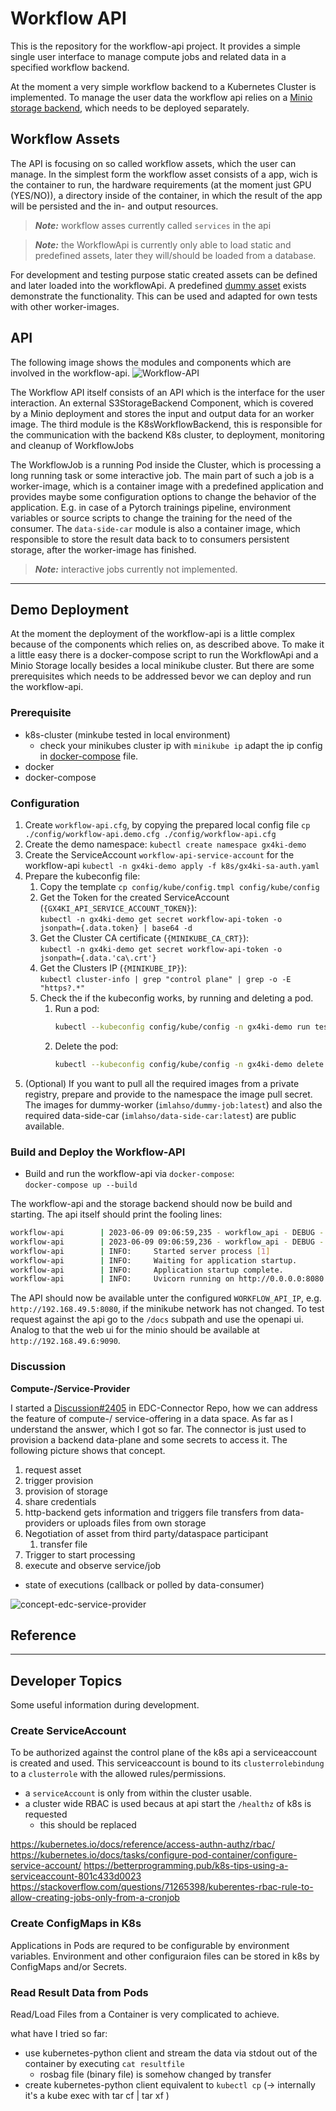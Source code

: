 # Workflow API

This is the repository for the workflow-api project.
It provides a simple single user interface to manage compute jobs and related data in a specified workflow backend.

At the moment a very simple workflow backend to a Kubernetes Cluster is implemented.
To manage the user data the workflow api relies on a [Minio storage backend][1], which needs to be deployed separately.

## Workflow Assets

The API is focusing on so called workflow assets, which the user can manage.
In the simplest form the workflow asset consists of a app, wich is the container to run, the hardware requirements (at the moment just GPU (YES/NO)), a directory inside of the container, in which the result of the app will be persisted and the in- and output resources.

> **_Note:_** workflow asses currently called `services` in the api

> **_Note:_** the WorkflowApi is currently only able to load static and predefined assets, later they will/should be loaded from a database.

For development and testing purpose static created assets can be defined and later loaded into the workflowApi.
A predefined [dummy asset](config/assets/dummy.json) exists demonstrate the functionality.
This can be used and adapted for own tests with other worker-images.


## API

The following image shows the modules and components which are involved in the workflow-api.
![Workflow-API](./docs/middlelayer_workflow-api.drawio.png)

The Workflow API itself consists of an API which is the interface for the user interaction.
An external S3StorageBackend Component, which is covered by a Minio deployment and stores the input and output data for an worker image.
The third module is the K8sWorkflowBackend, this is responsible for the communication with the backend K8s cluster, to deployment, monitoring and cleanup of WorkflowJobs

The WorkflowJob is a running Pod inside the Cluster, which is processing a long running task or some interactive job.
The main part of such a job is a worker-image, which is a container image with a predefined application and provides maybe some configuration options to change the behavior of the application.
E.g. in case of a Pytorch trainings pipeline, environment variables or source scripts to change the training for the need of the consumer.
The `data-side-car` module is also a container image, which responsible to store the result data back to to consumers persistent storage, after the worker-image has finished.

> **_Note:_** interactive jobs currently not implemented.

---

## Demo Deployment

At the moment the deployment of the workflow-api is a little complex because of the components which relies on, as described above.
To make it a little easy there is a docker-compose script to run the WorkflowApi and a Minio Storage locally besides a local minikube cluster.
But there are some prerequisites which needs to be addressed bevor we can deploy and run the workflow-api.

### Prerequisite

- k8s-cluster (minkube tested in local environment)
  - check your minikubes cluster ip with `minikube ip` adapt the ip config in [docker-compose](./docker-compose.yaml) file.
- docker
- docker-compose

### Configuration

1. Create `workflow-api.cfg`, by copying the prepared local config file `cp ./config/workflow-api.demo.cfg ./config/workflow-api.cfg`
2. Create the demo namespace: `kubectl create namespace gx4ki-demo`
3. Create the ServiceAccount `workflow-api-service-account` for the workflow-api  `kubectl -n gx4ki-demo apply -f k8s/gx4ki-sa-auth.yaml`
4. Prepare the kubeconfig file:
   1. Copy the template `cp config/kube/config.tmpl config/kube/config`
   2. Get the Token for the created ServiceAccount (`{GX4KI_API_SERVICE_ACCOUNT_TOKEN}`): <br>
      `kubectl -n gx4ki-demo get secret workflow-api-token -o jsonpath={.data.token} | base64 -d`
   3. Get the Cluster CA certificate (`{MINIKUBE_CA_CRT}`): <br>
      `kubectl -n gx4ki-demo get secret workflow-api-token -o jsonpath={.data.'ca\.crt'}`
   4. Get the Clusters IP (`{MINIKUBE_IP}`): <br>
      `kubectl cluster-info | grep "control plane" | grep -o -E "https?.*"`
   5. Check the if the kubeconfig works, by running and deleting a pod. <br>
      1. Run a pod:
          ```bash
          kubectl --kubeconfig config/kube/config -n gx4ki-demo run test --image=alpine -- sh
          ```
      2. Delete the pod:
         ```bash
         kubectl --kubeconfig config/kube/config -n gx4ki-demo delete pod test
         ```
5. (Optional) If you want to pull all the required images from a private registry, prepare and provide to the namespace the image pull secret.
The images for dummy-worker (`imlahso/dummy-job:latest`) and also the required data-side-car (`imlahso/data-side-car:latest`) are public available.

### Build and Deploy the Workflow-API

- Build and run the workflow-api via `docker-compose`: <br>
  `docker-compose up --build`

The workflow-api and the storage backend should now be build and starting.
The api itself should print the fooling lines:

```sh
workflow-api        | 2023-06-09 09:06:59,235 - workflow_api - DEBUG - load config file {'./config/workflow-api.cfg'}
workflow-api        | 2023-06-09 09:06:59,236 - workflow_api - DEBUG - set root_path=/
workflow-api        | INFO:     Started server process [1]
workflow-api        | INFO:     Waiting for application startup.
workflow-api        | INFO:     Application startup complete.
workflow-api        | INFO:     Uvicorn running on http://0.0.0.0:8080 (Press CTRL+C to quit)
```

The API should now be available unter the configured `WORKFLOW_API_IP`, e.g. `http://192.168.49.5:8080`, if the minikube network has not changed.
To test request against the api go to the `/docs` subpath and use the openapi ui.
Analog to that the web ui for the minio should be available at `http://192.168.49.6:9090`.


### Discussion

**Compute-/Service-Provider**

I started a [Discussion#2405](https://github.com/eclipse-edc/Connector/discussions/2405) in EDC-Connector Repo, how we can address the feature of compute-/ service-offering in a data space.
As far as I understand the answer, which I got so far. The connector is just used to provision a backend data-plane and some secrets to access it.
The following picture shows that concept.


1. request asset
2. trigger provision
  1.  provision of storage
  2. share credentials
3. http-backend gets information and triggers file transfers from data-providers or uploads files from own storage
4. Negotiation of asset from third party/dataspace participant
   1. transfer file
5. Trigger to start processing
6. execute and observe service/job
  - state of executions (callback or polled by data-consumer)

![concept-edc-service-provider](./docs/edc-service-provider.png)


## Reference

[1]: https://min.io/

---


## Developer Topics

Some useful information during development.

### Create ServiceAccount

To be authorized against the control plane of the k8s api a serviceaccount is created and used.
This serviceaccount is bound to its `clusterrolebindung` to a `clusterrole` with the allowed rules/permissions.

- a `serviceAccount` is only from within the cluster usable.
- a cluster wide RBAC is used becaus at api start the `/healthz` of k8s is requested
  - this should be replaced

https://kubernetes.io/docs/reference/access-authn-authz/rbac/
https://kubernetes.io/docs/tasks/configure-pod-container/configure-service-account/
https://betterprogramming.pub/k8s-tips-using-a-serviceaccount-801c433d0023
https://stackoverflow.com/questions/71265398/kuberentes-rbac-rule-to-allow-creating-jobs-only-from-a-cronjob

### Create ConfigMaps in K8s

Applications in Pods are requred to be configurable by environment variables.
Environment and other configuraion files can be stored in k8s by ConfigMaps and/or Secrets.

### Read Result Data from Pods

Read/Load Files from a Container is very complicated to achieve.

what have I tried so far:
- use kubernetes-python client and stream the data via stdout out of the container by executing `cat resultfile`
  - rosbag file (binary file) is somehow changed by transfer
- create kubernetes-python client equivalent to `kubectl cp` (-> internally it's a kube exec with tar cf | tar xf )

